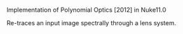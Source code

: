 Implementation of Polynomial Optics [2012] in Nuke11.0

Re-traces an input image spectrally through a lens system.
